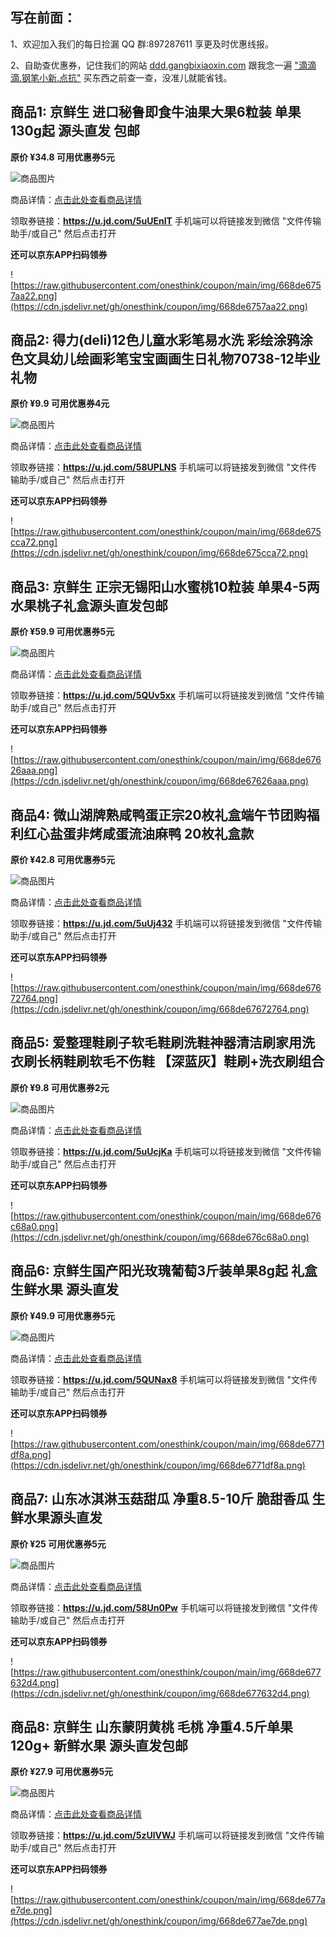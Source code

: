 ## 写在前面：

1、欢迎加入我们的每日捡漏 QQ 群:897287611 享更及时优惠线报。

2、自助查优惠券，记住我们的网站 [ddd.gangbixiaoxin.com](https://ddd.gangbixiaoxin.com) 跟我念一遍 ["滴滴滴.钢笔小新.点抗"](https://ddd.gangbixiaoxin.com) 买东西之前查一查，没准儿就能省钱。

## 商品1: 京鲜生 进口秘鲁即食牛油果大果6粒装 单果130g起 源头直发 包邮

**原价 ¥34.8 可用优惠券5元**

![商品图片](http://img14.360buyimg.com/n1/jfs/t1/236004/19/18738/100897/6678d83aF4bd8df48/95c031d4704ed532.jpg)

商品详情：[点击此处查看商品详情](https://union-click.jd.com/jdc?e=1003156031&amp;p=JF8BAZ4JK1olXDYCVV9cAE4UAmcNH18lGVlaCgFtUQ5SQi0DBUVOBVlUAwoCFxBCHD1WR0VNGFJeSwcYVBYZQTVMFx1sK3NpXV8jQB9-VhRcHg1IFGZ5HAU5YCUVUy0BYhJvOEZ5LF1ZUTAUBWsfW1dhJHZnIy0USD8Vcz98aChWJXNlLTwETklgS2dxeQFhGXJnLyw_CTdcdCcBcj9hDwR0Jlc_ahJ0QwxxQQhuPmVBICcpbj9keDB8QSxICH9DCjgWVTVzdB9BYyJhOHFLVAErYRlydxxdTGt9I1laFgQhDSteAAtzX1JdJ15fNxstBEcnAl8LGlsSVAAFUldYOHsXA19edVsUXAcHU1deD04nAl8IHVgUWQAGUFdUDkoWM28AHGvC8L7X3u-IgPLDneffovzA1LrWytZtOHsUM28JGlkVWQEDVl5tOEsUM2w4RTUUDgNVU11bXCVKSzgPS15TDmgGUF5bDk4VAV8KGloXXzYyZBgkfj58Cm52Uw98CH1WUQgAQStsSzRsczUXDUQLLRcnbQtse2wMQiAWWwIyVG4)

领取券链接：**https://u.jd.com/5uUEnIT** 手机端可以将链接发到微信 "文件传输助手/或自己" 然后点击打开

**还可以京东APP扫码领券**

![https://raw.githubusercontent.com/onesthink/coupon/main/img/668de6757aa22.png](https://cdn.jsdelivr.net/gh/onesthink/coupon/img/668de6757aa22.png)

## 商品2: 得力(deli)12色儿童水彩笔易水洗 彩绘涂鸦涂色文具幼儿绘画彩笔宝宝画画生日礼物70738-12毕业礼物

**原价 ¥9.9 可用优惠券4元**

![商品图片](http://img14.360buyimg.com/n1/jfs/t1/232853/27/18225/162861/66558693Fb22878e6/6be57fb9942ca6d6.jpg)

商品详情：[点击此处查看商品详情](https://union-click.jd.com/jdc?e=1003156031&amp;p=JF8BAbgJK1olXwIDVFxUDk0QAl8IGloUXg4LVl5aDUInRzBQRQQlBENHFRxWFlVMWzBeTA9KQl1XSwwDVFVPRjtUBAJQAVsMFgQZBCtVaGxjaR1FIlZcPB4vAQlfYyxYYD5FGWgANitbSh9oWwxATQF8O1hyEhpKSEdjeh9tbChAAnBrKDwpUTxLexpsfDlMGwR0NlYuahJnRwx9YCt3FEBJNCxUbC9jUW18eVJ8P19lCCovbz1sYAxLbTJ1NHFbVAArfDxKVhZWQSwXBHF1Iz0BcDJjZhtrZAViX1RSIz0qX3tgRSwMUDtePWYBCCA-Sh9qQG8JUA1lUQoyVW5eCUsQCmkPHVIQbTYCVG4fZp-YpbuzsYyy69K20ofrk5K2l7iuvYKs3NKJ8m5cOEsRAG4MHV8RVQcBUF5tCEMQM7ilo46f7NOK7YrDgJyupLqBp4-L1TYyZF1tCEoWAW8MHFoXXTYyVF1tC3tJbW5bE1sTXlYKOgMVX0xHBG0NdV8RXgAHVFxdOEkWAm0KK2slPURpVzUvThtoUzFgWykcH05iFw4mbRtTbW1qbl1XCXlaNxYLUiJxXR9OX2sVbQ)

领取券链接：**https://u.jd.com/58UPLNS** 手机端可以将链接发到微信 "文件传输助手/或自己" 然后点击打开

**还可以京东APP扫码领券**

![https://raw.githubusercontent.com/onesthink/coupon/main/img/668de675cca72.png](https://cdn.jsdelivr.net/gh/onesthink/coupon/img/668de675cca72.png)

## 商品3: 京鲜生 正宗无锡阳山水蜜桃10粒装 单果4-5两 水果桃子礼盒源头直发包邮

**原价 ¥59.9 可用优惠券5元**

![商品图片](http://img14.360buyimg.com/n1/jfs/t1/209395/19/43503/74914/6670e7eaF95d4898c/3d5a844eec3d9b71.jpg)

商品详情：[点击此处查看商品详情](https://union-click.jd.com/jdc?e=1003156031&amp;p=JF8BAZkJK1olXDYHUV1dDUoVMytXQwVKbV9HER8fA1UJWDdXTQxBAhlZAUEPVhcJWypcR0RMGFpfWhwHTEd2QmxTbgIRK1lfXQY1VE1CZhJdSShpA3tsVio-eApuRQ9dHANNPH5nAwgAHwsbdAZoeCx2KkJ2Dik7aD9SXA1xcCd1KUQFMDcuayhzXWptYjBpKXF2XTwkVTdgZypPbDlxDX9wNxkqcT91dwx_Wi1sIV5qCzoufwBWUw1vbxhwB3JgIy02VD1uVQt_aCxXJXYWVitJCj4nBB9gTB9gGFRnFA4_bjZkX25zTQRtGwoOZF9tC0oXBGYOHF0cWDYyVF5tXiUXAm4JHlwcXgEHZF9tCE0UAmsOH18dXwADUW5dAEwn1MKwztGkiI67gMDV3_Kw1ua0z8WdbTYyV25dCUoVA2sPGlkVbTYCV25eOBV5AjwPHlIVXgJsCRYKDxseQG1mH18XXQQLU1ZtCkoWAW04K2t0HAVZIQdZfhRKCjdgR11AOHtXBi0hVjZ5ARtraxpsG2ZXUwYFaTNyVDlVK1sl)

领取券链接：**https://u.jd.com/5QUv5xx** 手机端可以将链接发到微信 "文件传输助手/或自己" 然后点击打开

**还可以京东APP扫码领券**

![https://raw.githubusercontent.com/onesthink/coupon/main/img/668de67626aaa.png](https://cdn.jsdelivr.net/gh/onesthink/coupon/img/668de67626aaa.png)

## 商品4: 微山湖牌熟咸鸭蛋正宗20枚礼盒端午节团购福利红心盐蛋非烤咸蛋流油麻鸭 20枚礼盒款

**原价 ¥42.8 可用优惠券5元**

![商品图片](http://img14.360buyimg.com/n1/jfs/t1/152919/29/2325/129778/5f872e48E1fcf5f88/f44f63e944173b3d.jpg)

商品详情：[点击此处查看商品详情](https://union-click.jd.com/jdc?e=1003156031&amp;p=JF8BAa0JK1olXwMLUldYCUMeAF8IGloRXQUAUV1ZC0gQB19MRANLAjZbERscSkAJHTRQRA1CCVkdDwtCWhVLHTdNTwcKBENeCVAfUg8bRRZ-bjAcXHhKADcIVxhkQW5Be1tLCXpdOlwNSkJuShVtWyBIOwUGIwwdDFxXDxtxaz5hPmVAIAE9az90Vi1_GT9NOWJ2EigvUix1AhtOeD5lOGFYNBc-QEpwYSZ8WztdB1ZgHT4bfDJ0dRZrGwxhJGJgIz0uSDxIWQ9zfSdrCllpPzc5XgtwcWZQbDhyGHBrDg0pQSxXd258D1lgbUYFTlsFcx5uZgtIbFhyVQFZAB0YQCsbD18JK1gUXQELUllbAU4nM28IKxp7XQcGUV5VCksnAl8IHVgUWQAGUFZaCUMQM28AHGvC8L7X3u-IgPLDneffovzA1LrWytZtOHsUM28JGlkVWQEDVl5tOEsUM2w4RTUUDg8FAFlaACVKSzgPSwtIBWgGUF5fCUsTA18KGloXXzYyZBgkfj58Cm52Uw98CFlRJxxcQSsXXTt0RDUXDUQLLRcnbQtsXgkLHyxHHQIyVG4)

领取券链接：**https://u.jd.com/5uUj432** 手机端可以将链接发到微信 "文件传输助手/或自己" 然后点击打开

**还可以京东APP扫码领券**

![https://raw.githubusercontent.com/onesthink/coupon/main/img/668de67672764.png](https://cdn.jsdelivr.net/gh/onesthink/coupon/img/668de67672764.png)

## 商品5: 爱整理鞋刷子软毛鞋刷洗鞋神器清洁刷家用洗衣刷长柄鞋刷软毛不伤鞋 【深蓝灰】鞋刷+洗衣刷组合

**原价 ¥9.8 可用优惠券2元**

![商品图片](http://img14.360buyimg.com/n1/jfs/t1/234153/9/7814/97353/657a71e3F8254f14f/bd1cc5faf551c707.jpg)

商品详情：[点击此处查看商品详情](https://union-click.jd.com/jdc?e=1003156031&amp;p=JF8BAdsJK1olXwIDVVpVD04VAl8IGloTXAYEVl5VAEweAV9MRANLAjZbERscSkAJHTRQRA1CCVkdDwtCWhVLHTdNTwcKBENeCVAfUg8bWilWbyJyDXpCVzYuUA58QSpATw1WD211OlwYQDxRRRgJYzN0I0REKCkvQFxXDxtxaz5hFGFFIwEhajJ0SjF-cidNOWJyEikFUit1Aj1ObwBlPWFYBhcqUEpwYSZ8Wy9dAHVgHSobfBRrYRsJZAxhJGJRIwcuSj1-dwZzfCcTOE5hIjkCViNFZRB7ey9iH2YAAg4qeyxXdDBwcjh2PlhiLS47fAJsQhgKbChsPlQLIzw9ajxlYCh8Yj92KWV5FSo0fC9sY3sKbk8XKDYYKT80XUNMVgxRSx1xP0RUEic9fBZRD2M4GmsWXAYFXVhaDkISM18IG2tUMwYBU1ddDkoUM244G10WXAIEUFpVAUoUCl8IE1wliqu6gdTs3cOu1_GAzOKyiI--gMDVOHsnAF8IGloXXQIFVVxdOHsXAF8LKwV7XFUFUQpcCht5XidfHAtHXwBsUFpeDkMXAm44GVoUXwQyZG4EThVjeghYZxsWNXVaETUfTQNDVSxacCx7X0NKIxgbf0pvaw52WR1pKnRKZF5t)

领取券链接：**https://u.jd.com/5uUcjKa** 手机端可以将链接发到微信 "文件传输助手/或自己" 然后点击打开

**还可以京东APP扫码领券**

![https://raw.githubusercontent.com/onesthink/coupon/main/img/668de676c68a0.png](https://cdn.jsdelivr.net/gh/onesthink/coupon/img/668de676c68a0.png)

## 商品6: 京鲜生国产阳光玫瑰葡萄3斤装单果8g起 礼盒 生鲜水果 源头直发

**原价 ¥49.9 可用优惠券5元**

![商品图片](http://img14.360buyimg.com/n1/jfs/t1/248036/27/14228/63670/6687a205F0058753e/da9f302a8dbab7fd.png)

商品详情：[点击此处查看商品详情](https://union-click.jd.com/jdc?e=1003156031&amp;p=JF8BAZ4JK1olXDYCVV9dC0oRAmoOG1glGVlaCgFtUQ5SQi0DBUVOBVlUAwoCFxBCHD1WR0VNGFJeSwcYVBYZQTVMF1NnGnJlJxY1bk5PRQcAGR9OJURWDhkVCSUVawsLaTpNPFt4Cj8YXxcXYwYfW1dhJHZnIz0ITDxIcwZ8UjhXJXNlLTwETklgS2dxeQFhGXJnLyw_CTdcdCcBcj9hDwR0Jlc_ahJ0QwxxQQhuPmVBICcpbj9keDB8QSxICH9DCjgWVTVzdB9BYyJhOHFLVAErYRlydxxdTGsVKw98UCcZUykSGT0KWgYcDnleAwstBEcnAl8LGlsSVAAFUldYOHsXA19edVsUXAcHU1deD04nAl8IHVgUWQAGV1pcDU0XM28AHGvC8L7X3u-IgPLDneffovzA1LrWytZtOHsUM28JGlkVWQEDVl5tOEsUM2w4RTUUDgZVV15cDiVKSzgPGBxTGmgGUF5UAUwXBF8KGloXXzYyZFYvTz9wcCdgfV5NG24KVhoGcAlDWShAGjUXNWIBJj8FaRZtXQ5NTAcVPW8yVG4)

领取券链接：**https://u.jd.com/5QUNax8** 手机端可以将链接发到微信 "文件传输助手/或自己" 然后点击打开

**还可以京东APP扫码领券**

![https://raw.githubusercontent.com/onesthink/coupon/main/img/668de6771df8a.png](https://cdn.jsdelivr.net/gh/onesthink/coupon/img/668de6771df8a.png)

## 商品7: 山东冰淇淋玉菇甜瓜 净重8.5-10斤 脆甜香瓜 生鲜水果源头直发

**原价 ¥25 可用优惠券5元**

![商品图片](http://img14.360buyimg.com/n1/jfs/t1/236666/5/16587/73631/664c6a85F91358888/460c496a010f1107.jpg)

商品详情：[点击此处查看商品详情](https://union-click.jd.com/jdc?e=1003156031&amp;p=JF8BAa8JK1olXwIDVVdaDkMVBF8IGloUWQAEVlpYDEgnRzBQRQQlBENHFRxWFlVMWzBeTA9KQl1XSwwDVFVPRjtUBAJQAVsMFgQZBBVQYhx-cixOLQcCExg2AD9_Wh9Mfwt2L2gAFxsPTxZAfzddE1JFHGECDAZKSEdjeh9tbChmHHFdKDgpezhVexpvYjlMGwR1HFYkahFjRxttYCl3XHpJIxZUYS9jUW1-aVJ3P19hFD0kUhhsYAxLbyJhO3JxLwEpUjxKVhZJRT1eAHhmIy4UcDJjZhhBGwRjNFRnIC0IX3tuUxxuYRxIP2R_AFlcV0NeX24KegV1UQoyVW5eCUsQCmkPHVIQbTYCVG4fZp2lureapIye_NKX0Yj3jZ-po18JK1sTXgcGUlpaCUofCmw4G1MSbdGv7IvXuZ6furuWk4ys-tOL6IrDgHsnM2w4G1oUXwYGU19fCHsnA2w4GGtLMwdRXF5cCh4VbTJATFxFCVMHOlpZC0weBG0MK1kUXAQAZG5tVgx2cBlhbABlXAZFEjVVfCNOcytsSzhnMwRBEQwaVRxrWzoAEgtUOgZaDG5dOA)

领取券链接：**https://u.jd.com/58Un0Pw** 手机端可以将链接发到微信 "文件传输助手/或自己" 然后点击打开

**还可以京东APP扫码领券**

![https://raw.githubusercontent.com/onesthink/coupon/main/img/668de677632d4.png](https://cdn.jsdelivr.net/gh/onesthink/coupon/img/668de677632d4.png)

## 商品8: 京鲜生 山东蒙阴黄桃 毛桃 净重4.5斤单果120g+ 新鲜水果 源头直发包邮

**原价 ¥27.9 可用优惠券5元**

![商品图片](http://img14.360buyimg.com/n1/jfs/t1/172761/6/44680/137925/6674f9ceF96e3598a/ef8859e2777e6f15.jpg)

商品详情：[点击此处查看商品详情](https://union-click.jd.com/jdc?e=1003156031&amp;p=JF8BAZ4JK1olXDYCVV9cD0sXAG0NElIlGVlaCgFtUQ5SQi0DBUVOBVlUAwoCFxBCHD1WR0VNGFJeSwcYVBYZQTVMF110XVIBNigkDjJKYDJ7TzkVWnNxCw5adyUVRDxtegVxWl52P1sfS09-ZisfW1dhJHZnIy0iTz9uew98aFtJJXNlLTwETklgS2dxeQFhGXJnLyw_CTdcdCcBcj9hDwR0Jlc_ahJ0QwxxQQhuPmVBICcpbj9keDB8QSxICH9DCjgWVTVzdB9BYyJhOHFLVAErYRlydxxdTGscXhh4UVggEilnS2xNYBJwHFVCLB8tBEcnAl8LGlsSVAAFUldYOHsXA19edVsUXAcHU1deD04nAl8IHVgUWQAGU19fDUoTM28AHGvC8L7X3u-IgPLDneffovzA1LrWytZtOHsUM28JGlkVWQEDVl5tOEsUM2w4RTUUDgEHXF9UWCVKSzgPSw0cA2gGUFxcD0MWBV8KGloXXzYyZFg8CB8UYRlxHSJIPltxADxdDz5kXD8PZDUXGlVnNQA5DxNjaGpKWF98OEIyVG4)

领取券链接：**https://u.jd.com/5zUlVWJ** 手机端可以将链接发到微信 "文件传输助手/或自己" 然后点击打开

**还可以京东APP扫码领券**

![https://raw.githubusercontent.com/onesthink/coupon/main/img/668de677ae7de.png](https://cdn.jsdelivr.net/gh/onesthink/coupon/img/668de677ae7de.png)

